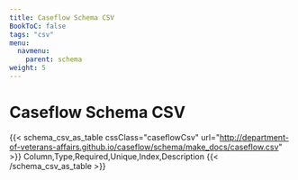 ```yaml
---
title: Caseflow Schema CSV
BookToC: false
tags: "csv"
menu:
  navmenu:
    parent: schema
weight: 5
---
```


# Caseflow Schema CSV

{{< schema_csv_as_table cssClass="caseflowCsv" url="http://department-of-veterans-affairs.github.io/caseflow/schema/make_docs/caseflow.csv" >}}
  Column,Type,Required,Unique,Index,Description
{{< /schema_csv_as_table >}}